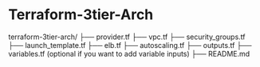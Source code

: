 # Terraform-3tier-Arch


terraform-3tier-arch/
├── provider.tf
├── vpc.tf
├── security_groups.tf
├── launch_template.tf
├── elb.tf
├── autoscaling.tf
├── outputs.tf
├── variables.tf (optional if you want to add variable inputs)
├── README.md
